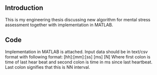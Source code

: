 ## Introduction

This is my engineering thesis discussing new algorithm for mental stress assessment together with implementation in MATLAB.

## Code
Implementation in MATLAB is attached. Input data should be in text/csv format with following format:
[hh]:[mm]:[ss]	[ms]	[N]
Where first colon is time of last hear beat and second colon is time in ms since last heartbeat. Last colon signifies that this is NN interval.